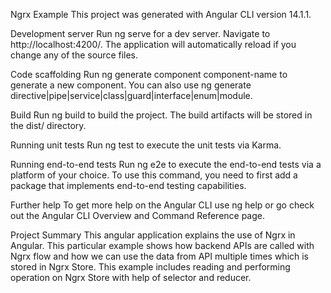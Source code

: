 Ngrx Example
This project was generated with Angular CLI version 14.1.1.

Development server
Run ng serve for a dev server. Navigate to http://localhost:4200/. The application will automatically reload if you change any of the source files.

Code scaffolding
Run ng generate component component-name to generate a new component. You can also use ng generate directive|pipe|service|class|guard|interface|enum|module.

Build
Run ng build to build the project. The build artifacts will be stored in the dist/ directory.

Running unit tests
Run ng test to execute the unit tests via Karma.

Running end-to-end tests
Run ng e2e to execute the end-to-end tests via a platform of your choice. To use this command, you need to first add a package that implements end-to-end testing capabilities.

Further help
To get more help on the Angular CLI use ng help or go check out the Angular CLI Overview and Command Reference page.

Project Summary
This angular application explains the use of Ngrx in Angular. This particular example shows how backend APIs are called with Ngrx flow and how we can use the data from API multiple times which is stored in Ngrx Store. This example includes reading and performing operation on Ngrx Store with help of selector and reducer.
